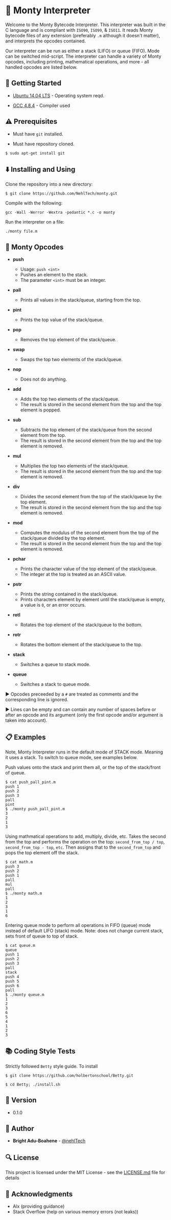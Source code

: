 # :snake: Monty Interpreter

Welcome to the Monty Bytecode Interpreter. This interpreter was built in the C language and is compliant with `ISO90`, `ISO99`, & `ISO11`. It reads Monty bytecode files of any extension (preferably `.m` although it doesn't matter), and interprets the opcodes contained.

Our interpreter can be run as either a stack (LIFO) or queue (FIFO). Mode can be switched mid-script. The interpreter can handle a variety of Monty opcodes, including printing, mathematical operations, and more - all handled opcodes are listed below.

## :running: Getting Started

- [Ubuntu 14.04 LTS](http://releases.ubuntu.com/14.04/) - Operating system reqd.

- [GCC 4.8.4](https://gcc.gnu.org/gcc-4.8/) - Compiler used

## :warning: Prerequisites

- Must have `git` installed.

- Must have repository cloned.

```
$ sudo apt-get install git
```

## :arrow_down: Installing and Using

Clone the repository into a new directory:

```
$ git clone https://github.com/NehlTech/monty.git
```

Compile with the following:

```
gcc -Wall -Werror -Wextra -pedantic *.c -o monty
```

Run the interpreter on a file:

```
./monty file.m
```

## :wrench: Monty Opcodes

- **push**

  - Usage: `push <int>`
  - Pushes an element to the stack.
  - The parameter `<int>` must be an integer.

- **pall**

  - Prints all values in the stack/queue, starting from the top.

- **pint**

  - Prints the top value of the stack/queue.

- **pop**

  - Removes the top element of the stack/queue.

- **swap**

  - Swaps the top two elements of the stack/queue.

- **nop**

  - Does not do anything.

- **add**

  - Adds the top two elements of the stack/queue.
  - The result is stored in the second element from the top and the top element is popped.

- **sub**

  - Subtracts the top element of the stack/queue from the second element from the top.
  - The result is stored in the second element from the top and the top element is removed.

- **mul**

  - Multiplies the top two elements of the stack/queue.
  - The result is stored in the second element from the top and the top element is removed.

- **div**

  - Divides the second element from the top of the stack/queue by the top element.
  - The result is stored in the second element from the top and the top element is removed.

- **mod**

  - Computes the modulus of the second element from the top of the stack/queue divided by the top element.
  - The result is stored in the second element from the top and the top element is removed.

- **pchar**

  - Prints the character value of the top element of the stack/queue.
  - The integer at the top is treated as an ASCII value.

- **pstr**

  - Prints the string contained in the stack/queue.
  - Prints characters element by element until the stack/queue is empty, a value is `0`, or an error occurs.

- **rotl**

  - Rotates the top element of the stack/queue to the bottom.

- **rotr**

  - Rotates the bottom element of the stack/queue to the top.

- **stack**

  - Switches a queue to stack mode.

- **queue**
  - Switches a stack to queue mode.

:arrow_forward: Opcodes preceeded by a `#` are treated as comments and the corresponding line is ignored.

:arrow_forward: Lines can be empty and can contain any number of spaces before or after an opcode and its argument (only the first opcode and/or argument is taken into account).

## :clipboard: Examples

Note, Monty Interpreter runs in the default mode of STACK mode. Meaning it uses a stack. To switch to queue mode, see examples below.

Push values onto the stack and print them all, or the top of the stack/front of queue.

```
$ cat push_pall_pint.m
push 1
push 2
push 3
pall
pint
$ ./monty push_pall_pint.m
3
2
1
3
```

Using mathmatical operations to add, multiply, divide, etc. Takes the second from the top and performs the operation on the top: `second_from_top / top`, `second_from_top - top`, `etc`. Then assigns that to the `second_from_top` and pops the top element off the stack.

```
$ cat math.m
push 3
push 2
push 1
pall
mul
pall
$ ./monty math.m
1
2
3
1
6
```

Entering queue mode to perform all operations in FIFO (queue) mode instead of default LIFO (stack) mode. Note: does not change current stack, sets front of queue to top of stack.

```
$ cat queue.m
queue
push 1
push 2
push 3
pall
stack
push 4
push 5
push 6
pall
$ ./monty queue.m
1
2
3
6
5
4
1
2
3
```

## :books: Coding Style Tests

Strictly followed `Betty` style guide. To install

```
$ git clone https://github.com/holbertonschool/Betty.git

$ cd Betty; ./install.sh
```

## :pencil: Version

- 0.1.0

## :blue_book: Author

- **Bright Adu-Boahene** - [@nehlTech](https://github.com/NehlTech)

## :mag: License

This project is licensed under the MIT License - see the [LICENSE.md](LICENSE.md) file for details

## :mega: Acknowledgments

- Alx (providing guidance)
- Stack Overflow (help on various memory errors (not leaks))

